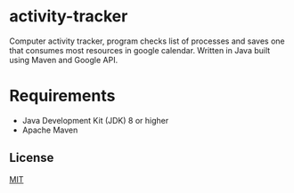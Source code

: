 # activity-tracker

Computer activity tracker, program checks list of processes and saves one that consumes most resources in google calendar. Written in Java built using Maven and Google API.

# Requirements

- Java Development Kit (JDK) 8 or higher
- Apache Maven

## License

[MIT](https://choosealicense.com/licenses/mit/)
